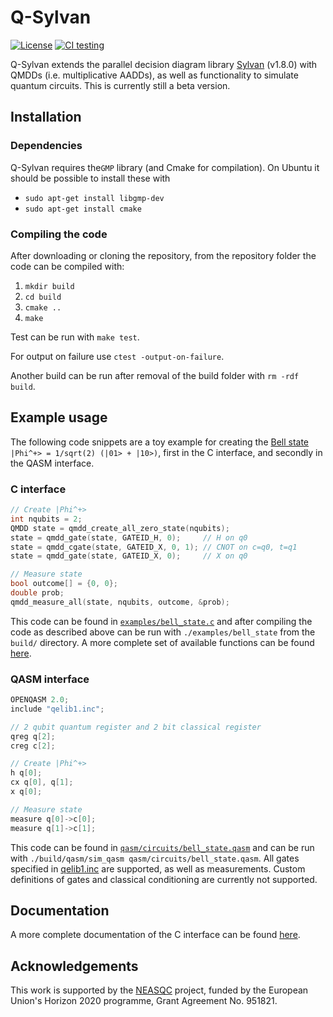 # Q-Sylvan

[![License](https://img.shields.io/badge/License-Apache%202.0-blue.svg)](https://opensource.org/licenses/Apache-2.0)
[![CI testing](https://github.com/sebastiaanbrand/q-sylvan/actions/workflows/cmake.yml/badge.svg)](https://github.com/sebastiaanbrand/q-sylvan/actions/workflows/cmake.yml)

Q-Sylvan extends the parallel decision diagram library [Sylvan](https://github.com/trolando/sylvan) (v1.8.0) with QMDDs (i.e. multiplicative AADDs), as well as functionality to simulate quantum circuits. This is currently still a beta version.


## Installation

### Dependencies
Q-Sylvan requires the`GMP` library (and Cmake for compilation). On Ubuntu it should be possible to install these with
- `sudo apt-get install libgmp-dev`
- `sudo apt-get install cmake`


### Compiling the code
After downloading or cloning the repository, from the repository folder the code can be compiled with:
1. `mkdir build`
2. `cd build`
3. `cmake ..`
4. `make`

Test can be run with `make test`. 

For output on failure use `ctest -output-on-failure`.

Another build can be run after removal of the build folder with `rm -rdf build`.


## Example usage
The following code snippets are a toy example for creating the [Bell state](https://en.wikipedia.org/wiki/Bell_state) `|Phi^+> = 1/sqrt(2) (|01> + |10>)`, first in the C interface, and secondly in the QASM interface.

### C interface
```C
// Create |Phi^+>
int nqubits = 2;
QMDD state = qmdd_create_all_zero_state(nqubits);
state = qmdd_gate(state, GATEID_H, 0);     // H on q0
state = qmdd_cgate(state, GATEID_X, 0, 1); // CNOT on c=q0, t=q1
state = qmdd_gate(state, GATEID_X, 0);     // X on q0

// Measure state
bool outcome[] = {0, 0};
double prob;
qmdd_measure_all(state, nqubits, outcome, &prob);
```
This code can be found in [`examples/bell_state.c`](examples/bell_state.c) and after compiling the code as described above can be run with `./examples/bell_state` from the `build/` directory. A more complete set of available functions can be found [here](docs/documentation/c_interface.md).

### QASM interface
```C
OPENQASM 2.0;
include "qelib1.inc";

// 2 qubit quantum register and 2 bit classical register
qreg q[2];
creg c[2];

// Create |Phi^+>
h q[0];
cx q[0], q[1];
x q[0];

// Measure state
measure q[0]->c[0];
measure q[1]->c[1];
```
This code can be found in [`qasm/circuits/bell_state.qasm`](qasm/circuits/bell_state.qasm) and can be run with `./build/qasm/sim_qasm qasm/circuits/bell_state.qasm`. All gates specified in [qelib1.inc](https://github.com/Qiskit/qiskit-terra/blob/main/qiskit/qasm/libs/qelib1.inc) are supported, as well as measurements. Custom definitions of gates and classical conditioning are currently not supported.


## Documentation
A more complete documentation of the C interface can be found [here](docs/documentation/c_interface.md).


## Acknowledgements
This work is supported by the [NEASQC](https://cordis.europa.eu/project/id/951821) project, funded by the European Union's Horizon 2020 programme, Grant Agreement No. 951821.
